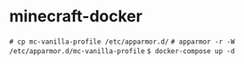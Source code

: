 # minecraft-docker

`# cp mc-vanilla-profile /etc/apparmor.d/`
`# apparmor -r -W /etc/apparmor.d/mc-vanilla-profile`
`$ docker-compose up -d`
